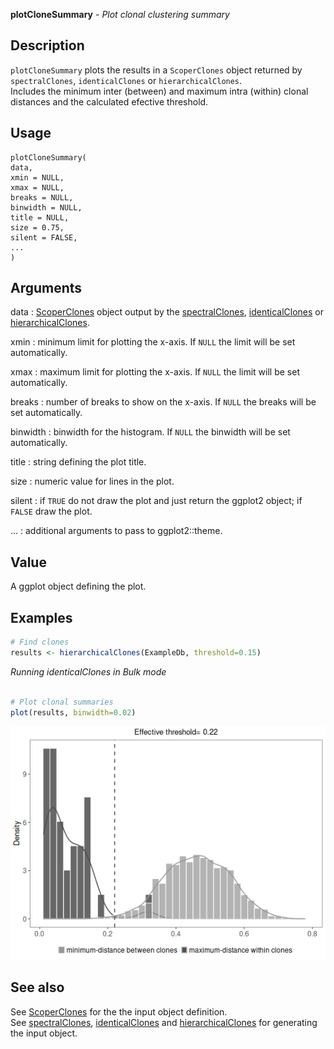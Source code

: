 **plotCloneSummary** - *Plot clonal clustering summary*

Description
--------------------

`plotCloneSummary` plots the results in a `ScoperClones` object returned 
by `spectralClones`, `identicalClones` or `hierarchicalClones`.  
Includes the minimum inter (between) and maximum intra (within) clonal distances 
and the calculated efective threshold.


Usage
--------------------
```
plotCloneSummary(
data,
xmin = NULL,
xmax = NULL,
breaks = NULL,
binwidth = NULL,
title = NULL,
size = 0.75,
silent = FALSE,
...
)
```

Arguments
-------------------

data
:   [ScoperClones](ScoperClones-class.md) object output by the [spectralClones](spectralClones.md), 
[identicalClones](identicalClones.md) or [hierarchicalClones](hierarchicalClones.md).

xmin
:   minimum limit for plotting the x-axis. If `NULL` the limit will 
be set automatically.

xmax
:   maximum limit for plotting the x-axis. If `NULL` the limit will 
be set automatically.

breaks
:   number of breaks to show on the x-axis. If `NULL` the breaks will 
be set automatically.

binwidth
:   binwidth for the histogram. If `NULL` the binwidth 
will be set automatically.

title
:   string defining the plot title.

size
:   numeric value for lines in the plot.

silent
:   if `TRUE` do not draw the plot and just return the ggplot2 
object; if `FALSE` draw the plot.

...
:   additional arguments to pass to ggplot2::theme.




Value
-------------------

A ggplot object defining the plot.



Examples
-------------------

```R
# Find clones
results <- hierarchicalClones(ExampleDb, threshold=0.15)

```

*Running identicalClones in Bulk mode*
```R

# Plot clonal summaries
plot(results, binwidth=0.02)
```

![4](plotCloneSummary-4.png)


See also
-------------------

See [ScoperClones](ScoperClones-class.md) for the the input object definition.  
See [spectralClones](spectralClones.md), [identicalClones](identicalClones.md) and [hierarchicalClones](hierarchicalClones.md) 
for generating the input object.






